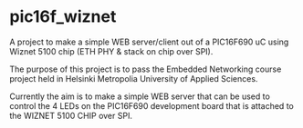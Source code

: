 pic16f_wiznet
=============

A project to make a simple WEB server/client out of a PIC16F690 uC using Wiznet 5100 chip (ETH PHY & stack on chip over SPI).


The purpose of this project is to pass the Embedded Networking course project held in Helsinki Metropolia University of Applied Sciences.

Currently the aim is to make a simple WEB server that can be used to control the 4 LEDs on the PIC16F690 development board that is attached to the WIZNET 5100 CHIP over SPI.
